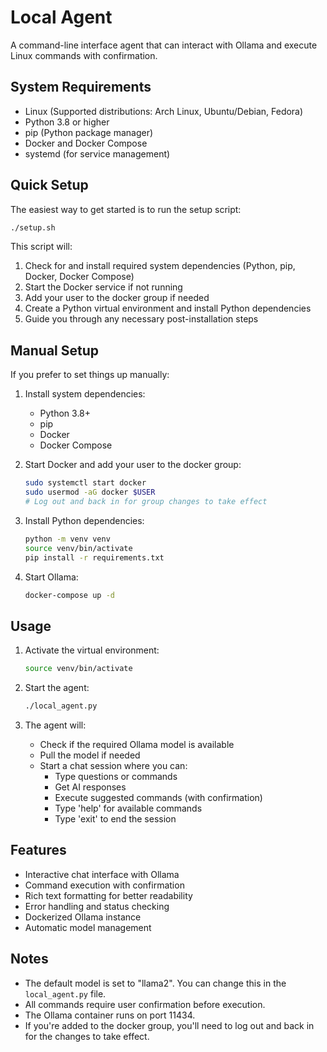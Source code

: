 # Local Agent

A command-line interface agent that can interact with Ollama and execute Linux commands with confirmation.

## System Requirements

- Linux (Supported distributions: Arch Linux, Ubuntu/Debian, Fedora)
- Python 3.8 or higher
- pip (Python package manager)
- Docker and Docker Compose
- systemd (for service management)

## Quick Setup

The easiest way to get started is to run the setup script:

```bash
./setup.sh
```

This script will:
1. Check for and install required system dependencies (Python, pip, Docker, Docker Compose)
2. Start the Docker service if not running
3. Add your user to the docker group if needed
4. Create a Python virtual environment and install Python dependencies
5. Guide you through any necessary post-installation steps

## Manual Setup

If you prefer to set things up manually:

1. Install system dependencies:
   - Python 3.8+
   - pip
   - Docker
   - Docker Compose

2. Start Docker and add your user to the docker group:
   ```bash
   sudo systemctl start docker
   sudo usermod -aG docker $USER
   # Log out and back in for group changes to take effect
   ```

3. Install Python dependencies:
   ```bash
   python -m venv venv
   source venv/bin/activate
   pip install -r requirements.txt
   ```

4. Start Ollama:
   ```bash
   docker-compose up -d
   ```

## Usage

1. Activate the virtual environment:
   ```bash
   source venv/bin/activate
   ```

2. Start the agent:
   ```bash
   ./local_agent.py
   ```

3. The agent will:
   - Check if the required Ollama model is available
   - Pull the model if needed
   - Start a chat session where you can:
     - Type questions or commands
     - Get AI responses
     - Execute suggested commands (with confirmation)
     - Type 'help' for available commands
     - Type 'exit' to end the session

## Features

- Interactive chat interface with Ollama
- Command execution with confirmation
- Rich text formatting for better readability
- Error handling and status checking
- Dockerized Ollama instance
- Automatic model management

## Notes

- The default model is set to "llama2". You can change this in the `local_agent.py` file.
- All commands require user confirmation before execution.
- The Ollama container runs on port 11434.
- If you're added to the docker group, you'll need to log out and back in for the changes to take effect. 